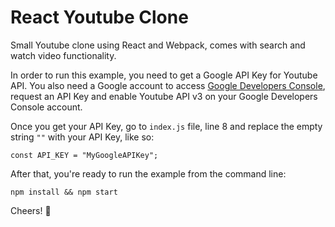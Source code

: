 # React Youtube Clone

Small Youtube clone using React and Webpack, comes with search and watch video functionality.

In order to run this example, you need to get a Google API Key for Youtube API.
You also need a Google account to access [Google Developers Console](https://console.developers.google.com/), request an API Key and enable Youtube API v3 on your Google Developers Console account.

Once you get your API Key, go to `index.js` file, line 8 and replace the empty string `""` with your API Key, like so:

```
const API_KEY = "MyGoogleAPIKey";
```

After that, you're ready to run the example from the command line:

```
npm install && npm start
```
Cheers! 🍻